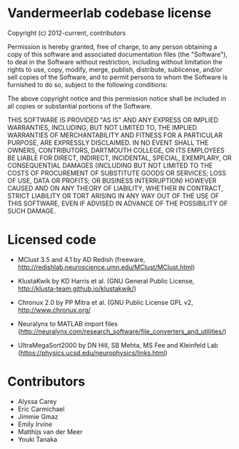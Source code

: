 Vandermeerlab codebase license
==============================

Copyright (c) 2012-current, contributors

Permission is hereby granted, free of charge, to any person obtaining a copy
of this software and associated documentation files (the "Software"), to deal
in the Software without restriction, including without limitation the rights
to use, copy, modify, merge, publish, distribute, sublicense, and/or sell
copies of the Software, and to permit persons to whom the Software is
furnished to do so, subject to the following conditions:

The above copyright notice and this permission notice shall be included in
all copies or substantial portions of the Software.

THIS SOFTWARE IS PROVIDED "AS IS" AND ANY EXPRESS OR IMPLIED
WARRANTIES, INCLUDING, BUT NOT LIMITED TO, THE IMPLIED WARRANTIES OF
MERCHANTABILITY AND FITNESS FOR A PARTICULAR PURPOSE, ARE EXPRESSLY
DISCLAIMED. IN NO EVENT SHALL THE OWNERS, CONTRIBUTORS, DARTMOUTH
COLLEGE, OR ITS EMPLOYEES BE LIABLE FOR DIRECT, INDIRECT, INCIDENTAL,
SPECIAL, EXEMPLARY, OR CONSEQUENTIAL DAMAGES (INCLUDING BUT NOT
LIMITED TO THE COSTS OF PROCUREMENT OF SUBSTITUTE GOODS OR SERVICES;
LOSS OF USE, DATA OR PROFITS; OR BUSINESS INTERRUPTION) HOWEVER CAUSED
AND ON ANY THEORY OF LIABILITY, WHETHER IN CONTRACT, STRICT LIABILITY
OR TORT ARISING IN ANY WAY OUT OF THE USE OF THIS SOFTWARE, EVEN IF
ADVISED IN ADVANCE OF THE POSSIBILITY OF SUCH DAMAGE.

Licensed code
=============

- MClust 3.5 and 4.1 by AD Redish (freeware,
  http://redishlab.neuroscience.umn.edu/MClust/MClust.html)

- KlustaKwik by KD Harris et al. (GNU General Public License,
  http://klusta-team.github.io/klustakwik/)

- Chronux 2.0 by PP Mitra et al. (GNU Public License GPL v2,
  http://www.chronux.org/

- Neuralynx to MATLAB import files
  (http://neuralynx.com/research_software/file_converters_and_utilities/)

- UltraMegaSort2000 by DN Hill, SB Mehta, MS Fee and Kleinfeld Lab (https://physics.ucsd.edu/neurophysics/links.html)

Contributors
============
- Alyssa Carey
- Eric Carmichael
- Jimmie Gmaz
- Emily Irvine
- Matthijs van der Meer
- Youki Tanaka
